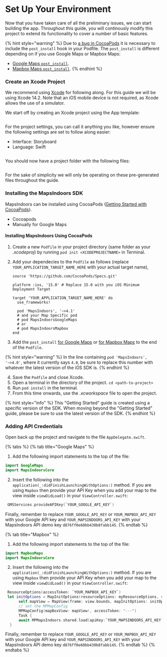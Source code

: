 # Set Up Your Environment

Now that you have taken care of all the preliminary issues, we can start building the app. Throughout this guide, you will continously modify this project to extend its functionality to cover a number of basic features.

{% hint style="warning" %}
Due to [a bug in CocoaPods](https://github.com/CocoaPods/CocoaPods/issues/7155) it is necessary to include the `post_install` hook in your Podfile. The `post_install` is different depending on if you use Google Maps or Mapbox Maps:

* [Google Maps `post_install`](https://github.com/MapsPeople/MapsIndoors-SDK-iOS/wiki/Podfile-post\_install-v4).
* [Mapbox Maps `post_install`](https://github.com/MapsPeople/MapsIndoors-SDK-iOS/wiki/Podfile-post\_install-Mapbox-v4).
{% endhint %}

### Create an Xcode Project[​](https://docs.mapsindoors.com/getting-started/ios/v4/set-up-your-environment#create-an-xcode-project) <a href="#create-an-xcode-project" id="create-an-xcode-project"></a>

We recommend using [Xcode](https://developer.apple.com/xcode/) for following along. For this guide we will be using Xcode 14.2. Note that an iOS mobile device is not required, as Xcode allows the use of a simulator.

We start off by creating an Xcode project using the App template:

<figure><img src="https://docs.mapsindoors.com/img/getting-started/ios-xcode_template.png" alt=""><figcaption></figcaption></figure>

For the project settings, you can call it anything you like, however ensure the following settings are set to follow along easier:

* Interface: Storyboard
* Language: Swift

<figure><img src="https://docs.mapsindoors.com/img/getting-started/ios-xcode-project_options.png" alt=""><figcaption></figcaption></figure>

You should now have a project folder with the following files:

<figure><img src="https://docs.mapsindoors.com/img/getting-started/ios-xcode-project_folder.png" alt=""><figcaption></figcaption></figure>

For the sake of simplicity we will only be operating on these pre-generated files throughout the guide.

### Installing the MapsIndoors SDK[​](https://docs.mapsindoors.com/getting-started/ios/v4/set-up-your-environment#installing-the-mapsindoors-sdk) <a href="#installing-the-mapsindoors-sdk" id="installing-the-mapsindoors-sdk"></a>

MapsIndoors can be installed using CocoaPods ([Getting Started with CocoaPods](https://guides.cocoapods.org/using/getting-started.html)).

* Cocoapods
* Manually for Google Maps

#### Installing MapsIndoors Using CocoaPods[​](https://docs.mapsindoors.com/getting-started/ios/v4/set-up-your-environment#installing-mapsindoors-using-cocoapods) <a href="#installing-mapsindoors-using-cocoapods" id="installing-mapsindoors-using-cocoapods"></a>

1. Create a new `Podfile` in your project directory (same folder as your _.xcodeproj_) by running `pod init <XCODEPROJECTNAME>` in Terminal.
2.  Add your dependecies to the `Podfile` as follows (replace `YOUR_APPLICATION_TARGET_NAME_HERE` with your actual target name),

    ```properties
    source 'https://github.com/CocoaPods/Specs.git'

    platform :ios, '15.0' # Replace 15.0 with you iOS Minimum Deployment Target

    target 'YOUR_APPLICATION_TARGET_NAME_HERE' do
      use_frameworks!

      pod 'MapsIndoors', '~>4.1'
      # and your Map Specific pod
      # pod MapsIndoorsGoogleMaps
      # or
      # pod MapsIndoorsMapbox
    end
    ```
3. Add the `post_install` [for Google Maps](https://github.com/MapsPeople/MapsIndoors-SDK-iOS/wiki/Podfile-post\_install-v4) or [for Mapbox Maps](https://github.com/MapsPeople/MapsIndoors-SDK-iOS/wiki/Podfile-post\_install-Mapbox-v4) to the end of the `Podfile`.

{% hint style="warning" %}
In the line containing `pod 'MapsIndoors', '~>4.0'`, where it currently says `4.0`, be sure to replace this number with whatever the latest version of the iOS SDK is.
{% endhint %}

4. Save the `Podfile` and close Xcode.
5. Open a terminal in the directory of the project. `cd <path-to-project>`
6. Run `pod install` in the terminal.
7. From this time onwards, use the _.xcworkspace_ file to open the project.

{% hint style="info" %}
This "Getting Started" guide is created using a specific version of the SDK. When moving beyond the "Getting Started" guide, please be sure to use the latest version of the SDK.
{% endhint %}

### Adding API Credentials[​](https://docs.mapsindoors.com/getting-started/ios/v4/set-up-your-environment#adding-api-credentials) <a href="#adding-api-credentials" id="adding-api-credentials"></a>

Open back up the project and navigate to the file `AppDelegate.swift`.

{% tabs %}
{% tab title="Google Maps" %}
1. Add the following import statements to the top of the file:

```swift
import GoogleMaps  
import MapsIndoorsCore
```

2. Insert the following into the `application(_:didFinishLaunchingWithOptions:)` method. If you are using `Mapbox` then provide your API Key when you add your map to the view inside `viewDidLoad()` in your `ViewController.swift`:

```swift
 GMSServices.provideAPIKey(`YOUR_GOOGLE_API_KEY`)
```

Finally, remember to replace `YOUR_GOOGLE_API_KEY` or `YOUR_MAPBOX_API_KEY` with your Google API key and `YOUR_MAPSINDOORS_API_KEY` with your MapsIndoors API demo key `d876ff0e60bb430b8fabb145`.
{% endtab %}

{% tab title="Mapbox" %}
1. Add the following import statements to the top of the file:

```swift
import MapboxMaps  
import MapsIndoorsCore
```

2. Insert the following into the `application(_:didFinishLaunchingWithOptions:)` method. If you are using `Mapbox` then provide your API Key when you add your map to the view inside `viewDidLoad()` in your `ViewController.swift`:

```swift
 ResourceOptions(accessToken: `YOUR_MAPBOX_API_KEY`)
 let initOptions = MapInitOptions(resourceOptions: myResourceOptions, styleURI: StyleURI.light)
      self.mapView = MapView(frame: view.bounds, mapInitOptions: initOptions)
      // set the MPMapConfig
      MPMapConfig(mapBoxView: mapView!, accessToken: "---")
      Task {
      await MPMapsIndoors.shared.load(apiKey:`YOUR_MAPSINDOORS_API_KEY`)
  }
```

Finally, remember to replace `YOUR_GOOGLE_API_KEY` or `YOUR_MAPBOX_API_KEY` with your Google API key and `YOUR_MAPSINDOORS_API_KEY` with your MapsIndoors API demo key `d876ff0e60bb430b8fabb145`.
{% endtab %}
{% endtabs %}
